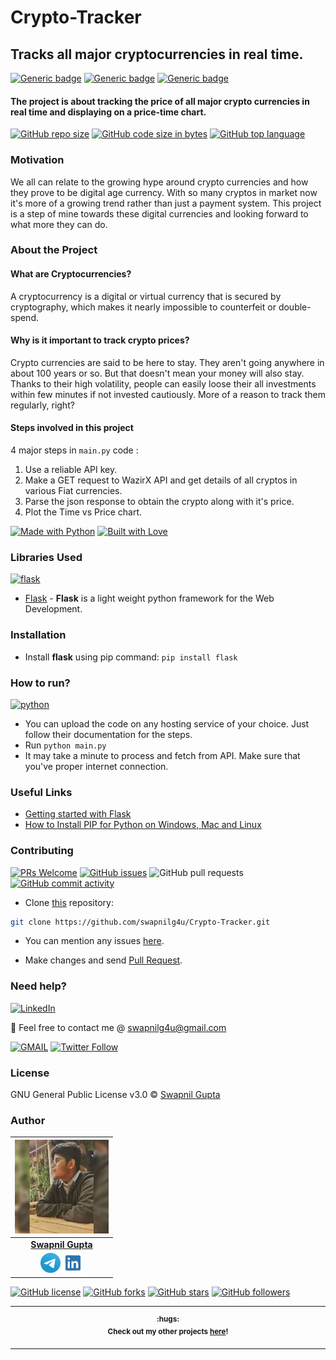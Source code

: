 # Crypto-Tracker
## Tracks all major cryptocurrencies in real time.

[![Generic badge](https://img.shields.io/badge/Crypto-Currency-teal.svg?style=for-the-badge)](https://github.com/swapnilg4u/Crypto-Tracker) 
[![Generic badge](https://img.shields.io/badge/WazirX-API-orange.svg?style=for-the-badge&logo=Bitcoin&logoColor=white)](https://github.com/swapnilg4u/Crypto-Tracker) [![Generic badge](https://img.shields.io/badge/Python-Flask-blue.svg?style=for-the-badge&logo=Python&logoColor=white)](https://github.com/swapnilg4u/Crypto-Tracker) 

#### The project is about tracking the price of all major crypto currencies in real time and displaying on a price-time chart.

[![GitHub repo size](https://img.shields.io/github/repo-size/swapnilg4u/Crypto-Tracker.svg?logo=github&style=social)](https://github.com/swapnilg4u/) [![GitHub code size in bytes](https://img.shields.io/github/languages/code-size/swapnilg4u/Crypto-Tracker.svg?logo=git&style=social)](https://github.com/swapnilg4u/) [![GitHub top language](https://img.shields.io/github/languages/top/swapnilg4u/Crypto-Tracker.svg?logo=python&style=social)](https://github.com/swapnilg4u/)

### Motivation
We all can relate to the growing hype around crypto currencies and how they prove to be digital age currency. With so many cryptos in market now it's more of a growing trend rather than just a payment system. This project is a step of mine towards these digital currencies and looking forward to what more they can do.

### About the Project

#### What are Cryptocurrencies?

A cryptocurrency is a digital or virtual currency that is secured by cryptography, which makes it nearly impossible to counterfeit or double-spend.

#### Why is it important to track crypto prices?

Crypto currencies are said to be here to stay. They aren't going anywhere in about 100 years or so. But that doesn't mean your money will also stay. Thanks to their high volatility, people can easily loose their all investments within few minutes if not invested cautiously. More of a reason to track them regularly, right?

#### Steps involved in this project

4 major steps in `main.py` code :

1. Use a reliable API key.
2. Make a GET request to WazirX API and get details of all cryptos in various Fiat currencies.
3. Parse the json response to obtain the crypto along with it's price.
4. Plot the Time vs Price chart.

[![Made with Python](https://forthebadge.com/images/badges/made-with-python.svg)](https://github.com/swapnilg4u/Crypto-Tracker) [![Built with Love](https://forthebadge.com/images/badges/built-with-love.svg)](https://github.com/swapnilg4u)

### Libraries Used

[![flask](https://img.shields.io/badge/Python-Flask-blue.svg?style=flat&logo=python&logoColor=white)](https://flask.palletsprojects.com/)

- [Flask](https://flask.palletsprojects.com/) - **Flask** is a light weight python framework for the Web Development.
 
### Installation

- Install **flask** using pip command: `pip install flask`

### How to run?

[![python](https://img.shields.io/badge/python-main.py-lightgrey.svg?logo=python&style=social)](https://github.com/swapnilg4u/Crypto-Tracker)

- You can upload the code on any hosting service of your choice. Just follow their documentation for the steps.
- Run `python main.py`
- It may take a minute to process and fetch from API. Make sure that you've proper internet connection.

### Useful Links

 - [Getting started with Flask](https://flask.palletsprojects.com/)
 - [How to Install PIP for Python on Windows, Mac and Linux](https://www.makeuseof.com/tag/install-pip-for-python/)

### Contributing

[![PRs Welcome](https://img.shields.io/badge/PRs-welcome-brightgreen.svg?logo=github)](https://github.com/swapnilg4u/Crypto-Tracker/pulls) [![GitHub issues](https://img.shields.io/github/issues/swapnilg4u/Crypto-Tracker?logo=github)](https://github.com/swapnilg4u/Crypto-Tracker/issues) ![GitHub pull requests](https://img.shields.io/github/issues-pr/swapnilg4u/Crypto-Tracker?color=blue&logo=github) 
[![GitHub commit activity](https://img.shields.io/github/commit-activity/y/swapnilg4u/Crypto-Tracker?logo=github)](https://github.com/swapnilg4u/Crypto-Tracker/)

- Clone [this](https://github.com/swapnilg4u/Crypto-Tracker/) repository: 

```bash
git clone https://github.com/swapnilg4u/Crypto-Tracker.git
```

- You can mention any issues [here](https://github.com/swapnilg4u/Crypto-Tracker/issues).

- Make changes and send [Pull Request](https://github.com/swapnilg4u/Crypto-Tracker/pull).
 
### Need help?

[![LinkedIn](https://img.shields.io/static/v1.svg?label=connect&message=@swapnilg4u&color=success&logo=linkedin&style=flat&logoColor=white&colorA=blue)](https://www.linkedin.com/in/swapnilg4u/)

:email: Feel free to contact me @ [swapnilg4u@gmail.com](https://mail.google.com/mail/)

[![GMAIL](https://img.shields.io/static/v1.svg?label=send&message=swapnilg4u@gmail.com&color=red&logo=gmail&style=social)](https://github.com/swapnilg4u) [![Twitter Follow](https://img.shields.io/twitter/follow/swapnilg4u?style=social)](https://twitter.com/swapnilg4u)


### License

GNU General Public License v3.0 &copy; [Swapnil Gupta](https://github.com/swapnilg4u/Crypto-Tracker/blob/main/LICENSE)

### Author

| <img src="https://raw.githubusercontent.com/swapnilg4u/swapnilg4u/main/assets/swapnil_dp.jpg" width="150px " height="150px" />|
| :---------------------------------------------------------------------------------------------------------------------------: |
| **[Swapnil Gupta](https://github.com/swapnilg4u)**                                                                            |
|<a href="https://telegram.me/BenTennyson_xDBot"><img src="https://raw.githubusercontent.com/swapnilg4u/useful-resources/main/GIFs/telegram.gif" width="32px" height="32px"></a>   <a href="https://www.linkedin.com/in/swapnilg4u/"><img src="https://raw.githubusercontent.com/swapnilg4u/useful-resources/main/GIFs/linkedin.gif" width="32px" height="32px"></a> |


[![GitHub license](https://img.shields.io/github/license/swapnilg4u/Crypto-Tracker.svg?style=social&logo=github)](https://github.com/swapnilg4u/Crypto-Tracker/blob/main/LICENSE)
[![GitHub forks](https://img.shields.io/github/forks/swapnilg4u/Crypto-Tracker.svg?style=social)](https://github.com/swapnilg4u/Crypto-Tracker/network)
[![GitHub stars](https://img.shields.io/github/stars/swapnilg4u/Crypto-Tracker.svg?style=social)](https://github.com/swapnilg4u/Crypto-Tracker/stargazers)
[![GitHub followers](https://img.shields.io/github/followers/swapnilg4u.svg?label=Follow&style=social)](https://github.com/swapnilg4u/)

------

<p align="center"><strong><sup>:hugs: <br>Check out my other projects <a href="https://github.com/swapnilg4u/swapnilg4u/blob/main/PROJECTS.md">here</a>!</sup></strong></p>

------
